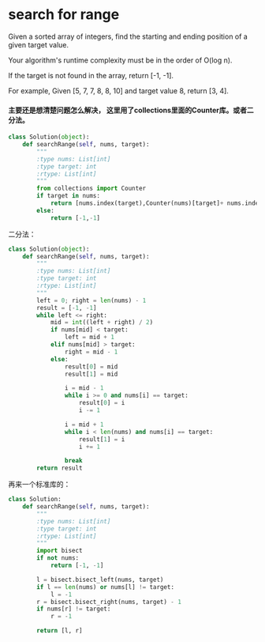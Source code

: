 # search for range

Given a sorted array of integers, find the starting and ending position of a given target value.

Your algorithm's runtime complexity must be in the order of O(log n).

If the target is not found in the array, return [-1, -1].

For example,
Given [5, 7, 7, 8, 8, 10] and target value 8,
return [3, 4].

#### 主要还是想清楚问题怎么解决， 这里用了collections里面的Counter库。或者二分法。



```python
class Solution(object):
    def searchRange(self, nums, target):
        """
        :type nums: List[int]
        :type target: int
        :rtype: List[int]
        """
        from collections import Counter
        if target in nums:
            return [nums.index(target),Counter(nums)[target]+ nums.index(target)-1]
        else:
            return [-1,-1]
```
二分法：

```python
class Solution(object):
    def searchRange(self, nums, target):
        """
        :type nums: List[int]
        :type target: int
        :rtype: List[int]
        """
        left = 0; right = len(nums) - 1
        result = [-1, -1]
        while left <= right:
            mid = int((left + right) / 2)
            if nums[mid] < target:
                left = mid + 1
            elif nums[mid] > target:
                right = mid - 1
            else:
                result[0] = mid  
                result[1] = mid  

                i = mid - 1  
                while i >= 0 and nums[i] == target:  
                    result[0] = i  
                    i -= 1  

                i = mid + 1  
                while i < len(nums) and nums[i] == target:  
                    result[1] = i  
                    i += 1  

                break
        return result
```
再来一个标准库的：

```python
class Solution:
    def searchRange(self, nums, target):
        """
        :type nums: List[int]
        :type target: int
        :rtype: List[int]
        """
        import bisect
        if not nums:
            return [-1, -1]

        l = bisect.bisect_left(nums, target)
        if l == len(nums) or nums[l] != target:
            l = -1
        r = bisect.bisect_right(nums, target) - 1
        if nums[r] != target:
            r = -1

        return [l, r]
```
